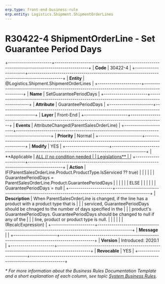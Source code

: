 ```yaml
---
erp.type: front-end-business-rule
erp.entity: Logistics.Shipment.ShipmentOrderLines
---
```


# R30422-4 ShipmentOrderLine - Set Guarantee Period Days
+----------------------+-----------------------------------------------------------------------------------------------+
| **Code**             | 30422-4                                                                                       |
+----------------------+-----------------------------------------------------------------------------------------------+
| **Entity**           | @Logistics.Shipment.ShipmentOrderLines                                                        |
+----------------------+-----------------------------------------------------------------------------------------------+
| **Name**             | SetGuaranteePeriodDays                                                                        |
+----------------------+-----------------------------------------------------------------------------------------------+
| **Attribute**        | GuaranteePeriodDays                                                                           |
+----------------------+-----------------------------------------------------------------------------------------------+
| **Layer**            | Front-End                                                                                     |
+----------------------+-----------------------------------------------------------------------------------------------+
| **Events**           | AttributeChanged(ParentSalesOrderLine)                                                        |
+----------------------+-----------------------------------------------------------------------------------------------+
| **Priority**         | Normal                                                                                        |
+----------------------+-----------------------------------------------------------------------------------------------+
| **Modify**           | YES                                                                                           |
+----------------------+-----------------------------------------------------------------------------------------------+
| **Applicable         | [ALL // no condition needed                                                                   |
| Legislations**       | ](xref:applicable-legislations)                                                               |
+----------------------+-----------------------------------------------------------------------------------------------+
| **Action**           | IF(ParentSalesOrderLine.Product.ProductType.IsServiced ?? true)                               |
|                      |                                                                                               |
|                      | GuaranteePeriodDays = ParentSalesOrderLine.Product.GuaranteePeriodDays                        |
|                      |                                                                                               |
|                      | ELSE                                                                                          |
|                      |                                                                                               |
|                      | GuaranteePeriodDays = null                                                                    |
+----------------------+-----------------------------------------------------------------------------------------------+
| **Description**      | When ParentSalesOrderLine is changed, if the line has a product with a product type that is   |
|                      | serviced, GuaranteePeriodDays should be chnaged to the number of days specified in the        |
|                      | product\'s GuaranteePeriodDays. GuaranteePeriodDays should be changed to null if any of the   |
|                      | line, product or product type is null.                                                        |
|                      |                                                                                               |
|                      | (RecalcExpression)                                                                            |
+----------------------+-----------------------------------------------------------------------------------------------+
| **Message**          |                                                                                               |
+----------------------+-----------------------------------------------------------------------------------------------+
| **Version**          | Introduced: 2020.1                                                                            |
+----------------------+-----------------------------------------------------------------------------------------------+
| **Revocable**        | YES                                                                                           |
+----------------------+-----------------------------------------------------------------------------------------------+

*\* For more information about the Business Rules Documentation Template and a short explanation of each column, see
topic [System Business Rules](../templates/template-description-system-business-rules.md).*
